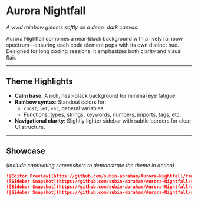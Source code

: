 # Aurora Nightfall

_A vivid rainbow gleams softly on a deep, dark canvas._

Aurora Nightfall combines a near-black background with a lively rainbow spectrum—ensuring each code element pops with its own distinct hue. Designed for long coding sessions, it emphasizes both clarity and visual flair.

---

##  Theme Highlights

- **Calm base**: A rich, near-black background for minimal eye fatigue.
- **Rainbow syntax**: Standout colors for:
  - `const`, `let`, `var`, general variables
  - Functions, types, strings, keywords, numbers, imports, tags, etc.
- **Navigational clarity**: Slightly lighter sidebar with subtle borders for clear UI structure.

---

##  Showcase

*(Include captivating screenshots to demonstrate the theme in action)*

```markdown
![Editor Preview](https://github.com/subin-abraham/Aurora-Nightfall/raw/HEAD/images/UI_One.png)
![Sidebar Snapshot](https://github.com/subin-abraham/Aurora-Nightfall/raw/HEAD/images/UI_Two.png)
![Sidebar Snapshot](https://github.com/subin-abraham/Aurora-Nightfall/raw/HEAD/images/UI_Three.png)
![Sidebar Snapshot](https://github.com/subin-abraham/Aurora-Nightfall/raw/HEAD/images/UI_Four.png)
